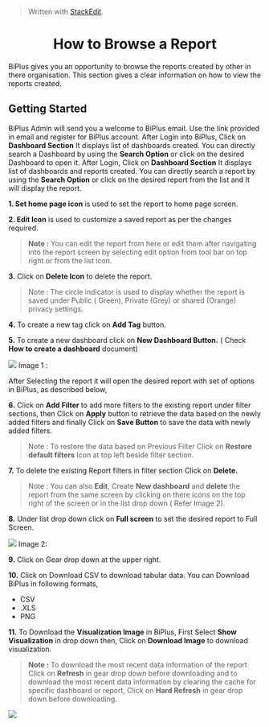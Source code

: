 
> Written with [StackEdit](https://stackedit.io/).

<center><h1>How to Browse a Report</h1></center>

BiPlus gives you an opportunity to browse the reports created by other in there organisation. This section gives a clear information on how to view the reports created.

## Getting Started

BiPlus Admin will send you a welcome to BiPlus email. Use the link provided in email and register for BiPlus account. 
After Login into BiPlus, Click on **Dashboard Section** It displays list of dashboards created. You can directly search a Dashboard by using the **Search Option** or click on the desired Dashboard to open it.
After Login, Click on **Dashboard Section** It displays list of dashboards and reports created. You can directly search a report by using the **Search Option** or click on the desired report from the list and It will display the report.

**1. Set home page icon** is used to set the report to home page screen.

**2. Edit Icon** is used to customize a saved report as per the changes required.

> **Note :** You can edit the report from here or edit them after navigating into the report screen by selecting edit option from tool bar on top right or from the list icon.

**3.** Click on **Delete Icon** to delete the report.

> Note : The circle indicator is used to display whether the report is saved under Public ( Green), Private (Grey) or shared (Orange) privacy settings.

**4.** To create a new tag click on **Add Tag** button.

**5.** To create a new dashboard click on **New Dashboard Button.**  ( Check **How to create a dashboard** document)

![
](https://raw.githubusercontent.com/sv18042016/fp1/master/images/report_mian.png) Image 1 :

After Selecting the report it will open the desired report with set of options in BiPlus, as described below,

**6.** Click on **Add Filter** to add more filters to the existing report under filter sections, then Click on **Apply** button to retrieve the data based on the newly added filters and finally Click on **Save Button** to save the data with newly added filters.

> Note : To restore the data based on Previous Filter Click on  **Restore default filters** Icon at top left beside filter section.

**7.** To delete the existing Report filters in filter section Click on **Delete.**

> Note : You can also **Edit**, Create **New dashboard** and **delete** the report from the same screen by clicking on there icons on the top right of the screen or in the list drop down ( Refer Image 2).

**8.** Under list drop down click on **Full screen** to set the desired report to Full Screen.

![
](https://raw.githubusercontent.com/sv18042016/fp1/master/images/report_ur1.png) Image 2: 

**9.** Click on Gear drop down at the upper right. 

**10.** Click on Download CSV to download tabular data.
 You can Download BiPlus in following formats,
 - CSV
 - .XLS
-  PNG

**11.**  To Download the **Visualization Image** in BiPlus, First Select **Show Visualization** in drop down then, Click on **Download Image** to download visualization.

 > **Note :** To download the most recent data information of the report Click on **Refresh** in gear drop down before downloading and to download the most recent data information by clearing the cache for specific dashboard or report, Click on **Hard Refresh** in gear drop down before downloading. 
 
![
](https://raw.githubusercontent.com/sv18042016/fp1/master/images/download.png)


<!--stackedit_data:
eyJoaXN0b3J5IjpbMTY2NDQyNDA2MywtMTQwMDA1NDI0MywxMT
AzNjI0MTk2LC0yMDAzNTgxNDQyLC0xNTYzNzE5MjAyLDczMzIy
MTg5OCwxMDk5ODU0NTkyLDE2NTIwNjU4ODQsMTUwNjM0MzUwMC
w5NTcwNDc5MzYsMTcyODU3MTUyLC0xMzc0ODM2ODY2XX0=
-->